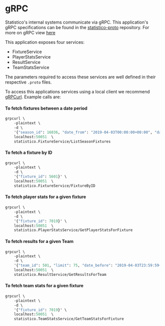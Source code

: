 # gRPC
Statistico's internal systems communicate via gRPC. This application's gRPC specifications can be found in the 
[statistico-proto](https://github.com/statistico/statistico-proto/data) repository. For more on gRPC view
 [here](https://grpc.io/docs/guides/)

This application exposes four services:
- FixtureService
- PlayerStatsService
- ResultService
- TeamStatsService

The parameters required to access these services are well defined in their respective `.proto` files. 

To access this applications services using a local client we recommend [gRPCurl](https://github.com/fullstorydev/grpcurl). 
Example calls are:

#### To fetch fixtures between a date period
```proto
grpcurl \
    -plaintext \
    -d \
    '{"season_id": 16036, "date_from": "2019-04-03T00:00:00+00:00", "date_to": "2019-04-03T23:59:59+00:00"}' \
    localhost:50051  \
    statistico.FixtureService/ListSeasonFixtures
```
#### To fetch a fixture by ID
```proto
grpcurl \
    -plaintext \
    -d \
    '{"fixture_id": 5601}' \
    localhost:50051  \
    statistico.FixtureService/FixtureByID
```

#### To fetch player stats for a given fixture
```proto
grpcurl \
    -plaintext \
    -d \
    '{"fixture_id": 7019}' \
    localhost:50051  \
    statistico.PlayerStatsService/GetPlayerStatsForFixture
```  
    
#### To fetch results for a given Team
```proto
grpcurl \
    -plaintext \
    -d \
    '{"team_id": 501, "limit": 75, "date_before": "2019-04-03T23:59:59+00:00"}' \
    localhost:50051  \
    statistico.ResultService/GetResultsForTeam
```
    
#### To fetch team stats for a given fixture
```proto
grpcurl \
    -plaintext \
    -d \
    '{"fixture_id": 7019}' \
    localhost:50051  \
    statistico.TeamStatsService/GetTeamStatsForFixture
```